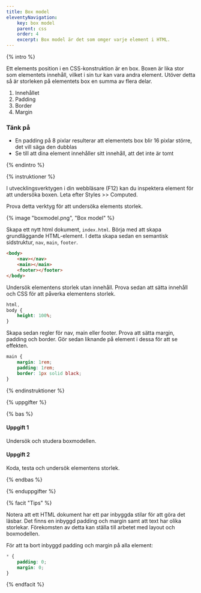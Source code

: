 ```yaml
---
title: Box model
eleventyNavigation:
    key: box model
    parent: css
    order: 4
    excerpt: Box model är det som omger varje element i HTML.
---
```


{% intro %}

Ett elements position i en CSS-konstruktion är en box. Boxen är lika stor som elementets innehåll, vilket i sin tur kan vara andra element.
Utöver detta så är storleken på elementets box en summa av flera delar.

1. Innehållet
2. Padding
3. Border
4. Margin

### Tänk på

-   En padding på 8 pixlar resulterar att elementets box blir 16 pixlar större, det vill säga den dubblas
-   Se till att dina element innehåller sitt innehåll, att det inte är tomt

{% endintro %}

{% instruktioner %}

I utvecklingsverktygen i din webbläsare (F12) kan du inspektera element för att undersöka boxen. Leta efter Styles >> Computed.

Prova detta verktyg för att undersöka elements storlek.

{% image "boxmodel.png", "Box model" %}

Skapa ett nytt html dokument, `index.html`.
Börja med att skapa grundläggande HTML-element.
I detta skapa sedan en semantisk sidstruktur, `nav`, `main`, `footer`.

```html
<body>
    <nav></nav>
    <main></main>
    <footer></footer>
</body>
```

Undersök elementens storlek utan innehåll. Prova sedan att sätta innehåll och CSS för att påverka elementens storlek.

```css
html,
body {
    height: 100%;
}
```

Skapa sedan regler för nav, main eller footer. Prova att sätta margin, padding och border.
Gör sedan liknande på element i dessa för att se effekten.

```css
main {
    margin: 1rem;
    padding: 1rem;
    border: 1px solid black;
}
```

{% endinstruktioner %}

{% uppgifter %}

{% bas %}

#### Uppgift 1

Undersök och studera boxmodellen.

#### Uppgift 2

Koda, testa och undersök elementens storlek.

{% endbas %}

{% enduppgifter %}

{% facit "Tips" %}

Notera att ett HTML dokument har ett par inbyggda stilar för att göra det läsbar. Det finns en inbyggd padding och margin samt att text har olika storlekar. Förekomsten av detta kan ställa till arbetet med layout och boxmodellen.

För att ta bort inbyggd padding och margin på alla element:

```css
* {
    padding: 0;
    margin: 0;
}
```

{% endfacit %}
